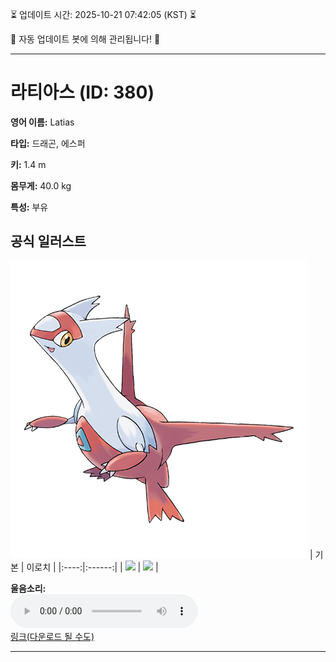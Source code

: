 
⏳ 업데이트 시간: 2025-10-21 07:42:05 (KST) ⏳

🤖 자동 업데이트 봇에 의해 관리됩니다! 🤖

---

# 라티아스 (ID: 380)
**영어 이름:** Latias

**타입:** 드래곤, 에스퍼

**키:** 1.4 m

**몸무게:** 40.0 kg

**특성:** 부유

## 공식 일러스트
![](https://raw.githubusercontent.com/PokeAPI/sprites/master/sprites/pokemon/other/official-artwork/380.png)
| 기본 | 이로치 |
|:----:|:------:|
| <img src="http://play.pokemonshowdown.com/sprites/ani/latias.gif" width="200"> | <img src="http://play.pokemonshowdown.com/sprites/ani-shiny/latias.gif" width="200"> |

**울음소리:**<br><audio controls src="https://raw.githubusercontent.com/PokeAPI/cries/main/cries/pokemon/latest/380.ogg"></audio><br> [링크(다운로드 될 수도)](https://raw.githubusercontent.com/PokeAPI/cries/main/cries/pokemon/latest/380.ogg)


---
